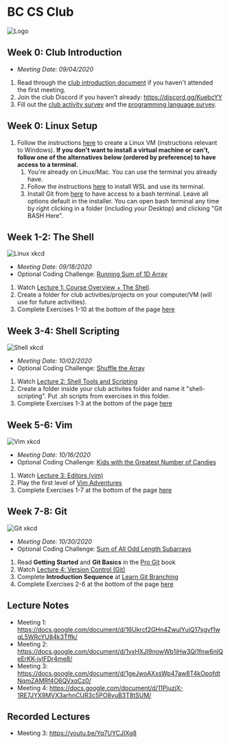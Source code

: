 # BC CS Club
![Logo](https://i.imgur.com/K2QpwMC.png)



## Week 0: Club Introduction
- *Meeting Date: 09/04/2020*
1. Read through the [club introduction document](https://docs.google.com/document/d/1yWK_GPunpKuXC55gCPNOfpcrNIuf9G5CEHaIOU95lQo/) if you haven't attended the first meeting.
2. Join the club Discord if you haven't already: https://discord.gg/KuebcYY
3. Fill out the [club activity survey](https://forms.gle/9KE8Hb8bQyduEXi46) and the [programming language survey](https://forms.gle/YL28YejfZWoetbTu8).

## Week 0: Linux Setup
1. Follow the instructions [here](https://docs.google.com/document/d/1ysMMv5nPhDEp0-l90vsOX99Jo3HtsrAspkxrqPn4jbE/) to create a Linux VM (instructions relevant to Windows). **If you don't want to install a virtual machine or can't, follow one of the alternatives below (ordered by preference) to have access to a terminal.**
   1. You're already on Linux/Mac. You can use the terminal you already have.
   2. Follow the instructions [here](https://docs.microsoft.com/en-us/windows/wsl/install-win10) to install WSL and use its terminal.
   3. Install Git from [here](https://gitforwindows.org/) to have access to a bash terminal. Leave all options default in the installer. You can open bash terminal any time by right clicking in a folder (including your Desktop) and clicking "Git BASH Here".

## Week 1-2: The Shell
![Linux xkcd](https://imgs.xkcd.com/comics/linux_user_at_best_buy.png)
- *Meeting Date: 09/18/2020*
- Optional Coding Challenge: [Running Sum of 1D Array](https://leetcode.com/problems/running-sum-of-1d-array/)

1. Watch [Lecture 1: Course Overview + The Shell](https://www.youtube.com/watch?v=Z56Jmr9Z34Q).
2. Create a folder for club activities/projects on your computer/VM (will use for future activities).
3. Complete Exercises 1-10 at the bottom of the page [here](https://missing.csail.mit.edu/2020/course-shell/)

## Week 3-4: Shell Scripting
![Shell xkcd](https://imgs.xkcd.com/comics/automation.png)
- *Meeting Date: 10/02/2020*
- Optional Coding Challenge: [Shuffle the Array](https://leetcode.com/problems/shuffle-the-array/)
1. Watch [Lecture 2: Shell Tools and Scripting](https://www.youtube.com/watch?v=kgII-YWo3Zw)
2. Create a folder inside your club activites folder and name it "shell-scripting". Put .sh scripts from exercises in this folder.
3. Complete Exercises 1-3 at the bottom of the page [here](https://missing.csail.mit.edu/2020/shell-tools/)

## Week 5-6: Vim
![Vim xkcd](https://imgs.xkcd.com/comics/real_programmers.png)
- *Meeting Date: 10/16/2020*
- Optional Coding Challenge: [Kids with the Greatest Number of Candies](https://leetcode.com/problems/kids-with-the-greatest-number-of-candies/)
1. Watch [Lecture 3: Editors (vim)](https://www.youtube.com/watch?v=a6Q8Na575qc)
2. Play the first level of [Vim Adventures](https://vim-adventures.com/)
3. Complete Exercises 1-7 at the bottom of the page [here](https://missing.csail.mit.edu/2020/editors/)

## Week 7-8: Git
![Git xkcd](https://imgs.xkcd.com/comics/git.png)
- *Meeting Date: 10/30/2020*
- Optional Coding Challenge: [Sum of All Odd Length Subarrays](https://leetcode.com/problems/sum-of-all-odd-length-subarrays/)
1. Read **Getting Started** and **Git Basics** in the [Pro Git](https://git-scm.com/book/en/v2) book
2. Watch [Lecture 4: Version Control (Git)](https://www.youtube.com/watch?v=2sjqTHE0zok)
3. Complete **Introduction Sequence** at [Learn Git Branching](https://learngitbranching.js.org/)
4. Complete Exercises 2-6 at the bottom of the page [here](https://missing.csail.mit.edu/2020/version-control/)

## Lecture Notes
- Meeting 1: https://docs.google.com/document/d/16Ukrcf2GHn4ZwulYuiQ17sgvf1wqL5WRcYU84k3Tffk/
- Meeting 2: https://docs.google.com/document/d/1vxHXJl9nowWb1iHw3Qi1fnw6nIQeErKK-jyIFDr4me8/
- Meeting 3: https://docs.google.com/document/d/1geJwoAXxsWp47aw8T4kOpofdtNqmZAMRf4O6QVxqCz0/
- Meeting 4: https://docs.google.com/document/d/11PjuzjX-1RE7JYX9MVX3arhnCUR3c5PO8yuB3T8tSUM/

## Recorded Lectures
- Meeting 3: https://youtu.be/Yq7UYCJIXg8





